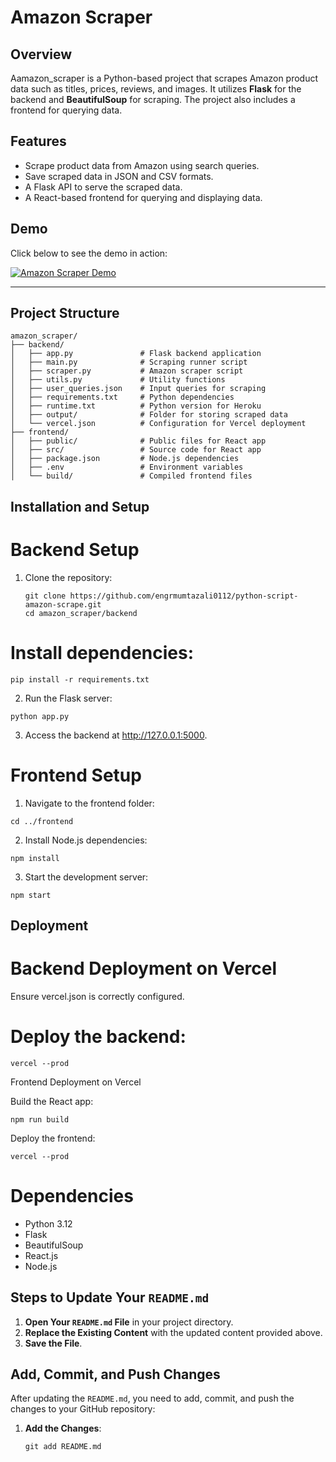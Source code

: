 # Amazon Scraper

## Overview
Aamazon_scraper is a Python-based project that scrapes Amazon product data such as titles, prices, reviews, and images. It utilizes **Flask** for the backend and **BeautifulSoup** for scraping. The project also includes a frontend for querying data.

## Features
- Scrape product data from Amazon using search queries.
- Save scraped data in JSON and CSV formats.
- A Flask API to serve the scraped data.
- A React-based frontend for querying and displaying data.

## Demo
Click below to see the demo in action:

[![Amazon Scraper Demo](https://img.shields.io/badge/Demo-Click_Here-blue?style=for-the-badge&logo=appveyor)](https://github.com/engrmumtazali0112/python-script-amazon-scraper/blob/main/IMG_8363-ezgif.com-video-to-gif-converter.gif)

---
## Project Structure
```
amazon_scraper/
├── backend/
│   ├── app.py               # Flask backend application
│   ├── main.py              # Scraping runner script
│   ├── scraper.py           # Amazon scraper script
│   ├── utils.py             # Utility functions
│   ├── user_queries.json    # Input queries for scraping
│   ├── requirements.txt     # Python dependencies
│   ├── runtime.txt          # Python version for Heroku
│   ├── output/              # Folder for storing scraped data
│   └── vercel.json          # Configuration for Vercel deployment
├── frontend/
│   ├── public/              # Public files for React app
│   ├── src/                 # Source code for React app
│   ├── package.json         # Node.js dependencies
│   ├── .env                 # Environment variables
│   └── build/               # Compiled frontend files

```
## Installation and Setup

# Backend Setup
1. Clone the repository:
   ```
   git clone https://github.com/engrmumtazali0112/python-script-amazon-scrape.git
   cd amazon_scraper/backend
    ```
# Install dependencies:

 ```
pip install -r requirements.txt
 ```
2. Run the Flask server:
 ```
python app.py
 ```
3. Access the backend at http://127.0.0.1:5000.
   
# Frontend Setup
1. Navigate to the frontend folder:
 ```
cd ../frontend
 ```
2. Install Node.js dependencies:

 ```
npm install
 ```
3. Start the development server:
 ```
npm start
 ```

## Deployment
# Backend Deployment on Vercel

Ensure vercel.json is correctly configured.
# Deploy the backend:

 ```
vercel --prod
 ```
Frontend Deployment on Vercel

Build the React app:
 ```
npm run build
 ```
Deploy the frontend:
 ```
vercel --prod
 ```
# Dependencies
- Python 3.12
- Flask
- BeautifulSoup
- React.js
- Node.js

  
## Steps to Update Your `README.md`

1. **Open Your `README.md` File** in your project directory.
2. **Replace the Existing Content** with the updated content provided above.
3. **Save the File**.

## Add, Commit, and Push Changes

After updating the `README.md`, you need to add, commit, and push the changes to your GitHub repository:

1. **Add the Changes**:
   ```
   git add README.md
```
